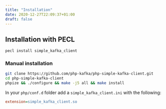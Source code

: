 ```yaml
---
title: "Installation"
date: 2020-12-27T22:09:37+01:00
draft: false
---
```

## Installation with PECL
```
pecl install simple_kafka_client
```

### Manual installation
```bash
git clone https://github.com/php-kafka/php-simple-kafka-client.git
cd php-simple-kafka-client
phpize && ./configure && make -j5 all && make install
```
In your `php/conf.d` folder add a `simple_kafka_client.ini` with the following:
```ini
extension=simple_kafka_client.so
```
